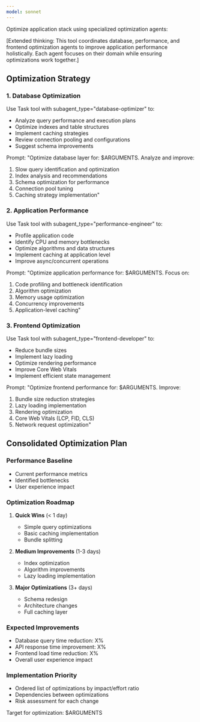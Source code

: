 ```yaml
---
model: sonnet
---
```


Optimize application stack using specialized optimization agents:

\[Extended thinking: This tool coordinates database, performance, and frontend optimization agents to improve
application performance holistically. Each agent focuses on their domain while ensuring optimizations work together.\]

## Optimization Strategy

### 1. Database Optimization

Use Task tool with subagent_type="database-optimizer" to:

- Analyze query performance and execution plans
- Optimize indexes and table structures
- Implement caching strategies
- Review connection pooling and configurations
- Suggest schema improvements

Prompt: "Optimize database layer for: $ARGUMENTS. Analyze and improve:

1. Slow query identification and optimization
1. Index analysis and recommendations
1. Schema optimization for performance
1. Connection pool tuning
1. Caching strategy implementation"

### 2. Application Performance

Use Task tool with subagent_type="performance-engineer" to:

- Profile application code
- Identify CPU and memory bottlenecks
- Optimize algorithms and data structures
- Implement caching at application level
- Improve async/concurrent operations

Prompt: "Optimize application performance for: $ARGUMENTS. Focus on:

1. Code profiling and bottleneck identification
1. Algorithm optimization
1. Memory usage optimization
1. Concurrency improvements
1. Application-level caching"

### 3. Frontend Optimization

Use Task tool with subagent_type="frontend-developer" to:

- Reduce bundle sizes
- Implement lazy loading
- Optimize rendering performance
- Improve Core Web Vitals
- Implement efficient state management

Prompt: "Optimize frontend performance for: $ARGUMENTS. Improve:

1. Bundle size reduction strategies
1. Lazy loading implementation
1. Rendering optimization
1. Core Web Vitals (LCP, FID, CLS)
1. Network request optimization"

## Consolidated Optimization Plan

### Performance Baseline

- Current performance metrics
- Identified bottlenecks
- User experience impact

### Optimization Roadmap

1. **Quick Wins** (\< 1 day)

   - Simple query optimizations
   - Basic caching implementation
   - Bundle splitting

1. **Medium Improvements** (1-3 days)

   - Index optimization
   - Algorithm improvements
   - Lazy loading implementation

1. **Major Optimizations** (3+ days)

   - Schema redesign
   - Architecture changes
   - Full caching layer

### Expected Improvements

- Database query time reduction: X%
- API response time improvement: X%
- Frontend load time reduction: X%
- Overall user experience impact

### Implementation Priority

- Ordered list of optimizations by impact/effort ratio
- Dependencies between optimizations
- Risk assessment for each change

Target for optimization: $ARGUMENTS
